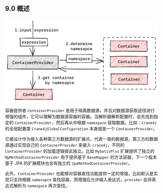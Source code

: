 ## 9.0 概述

<img src=".\image-20230227144243154.png" alt="image-20230227144243154" style="zoom:50%;" />

容器提供者 `ContainerProvider` 是用于隔离数据源，并且对数据源获取途径进行增强的组件，它可以理解为数据源容器的容器。当解析器解析配置时，会先找到指定的 `ContainerProvider`，然后再从中根据 `namespace` 获取数据。比如：`Crane4j` 的全局配置类 `Crane4jGlobalConfiguration` 本身就是一个 `ContainerProvider`。

它被设计作为接入各种第三方数据源的扩展点，代表一类的数据源，第三方的数据源通过实现自己的 `ContainerProvider` 来接入 `crane4j`，不同的 `ContainerProvider` 的加载逻辑彼此独立。比如 `MybatisPlus` 扩展提供了独立的 `MpMethodContainerProvider` 用于提供基于 `BaseMapper` 的方法容器，下一个版本基于 JPA 的扩展模块也会有独立的 `JpaMethodContainerProvider`。

此外，`ContainerProvider` 也能够对容器查找功能提供一定的增强，比如默认是实现只支持根据 `namesapce` 查找容器，而增强后允许输入表达式，`provider` 会将表达式解析为 `namespace` 再次查找。
